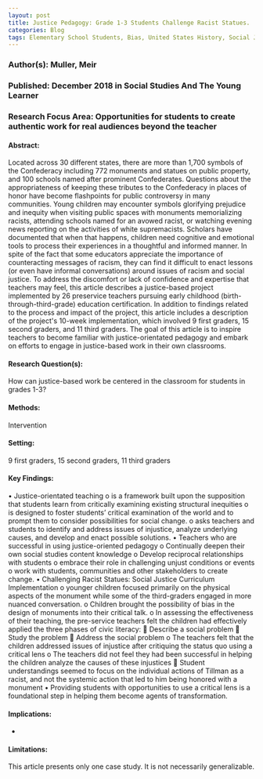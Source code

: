 ```yaml
---
layout: post
title: Justice Pedagogy: Grade 1-3 Students Challenge Racist Statues.
categories: Blog
tags: Elementary School Students, Bias, United States History, Social Justice, Preservice Teachers, Early Childhood Education, Teaching Methods, Social Problems, Justice Oriented Pedagogy
---
```


### Author(s): Muller, Meir

### Published: December 2018 in Social Studies And The Young Learner

### Research Focus Area: Opportunities for students to create authentic work for real audiences beyond the teacher

#### Abstract:
Located across 30 different states, there are more than 1,700 symbols of the Confederacy including 772 monuments and statues on public property, and 100 schools named after prominent Confederates. Questions about the appropriateness of keeping these tributes to the Confederacy in places of honor have become flashpoints for public controversy in many communities. Young children may encounter symbols glorifying prejudice and inequity when visiting public spaces with monuments memorializing racists, attending schools named for an avowed racist, or watching evening news reporting on the activities of white supremacists. Scholars have documented that when that happens, children need cognitive and emotional tools to process their experiences in a thoughtful and informed manner. In spite of the fact that some educators appreciate the importance of counteracting messages of racism, they can find it difficult to enact lessons (or even have informal conversations) around issues of racism and social justice. To address the discomfort or lack of confidence and expertise that teachers may feel, this article describes a justice-based project implemented by 26 preservice teachers pursuing early childhood (birth-through-third-grade) education certification. In addition to findings related to the process and impact of the project, this article includes a description of the project's 10-week implementation, which involved 9 first graders, 15 second graders, and 11 third graders. The goal of this article is to inspire teachers to become familiar with justice-orientated pedagogy and embark on efforts to engage in justice-based work in their own classrooms.


#### Research Question(s):
How can justice-based work be centered in the classroom for students in grades 1-3?


#### Methods:
Intervention


#### Setting:
9 first graders, 15 second graders, 11 third graders


#### Key Findings:
• Justice-orientated teaching  o is a framework built upon the supposition that students learn from critically examining existing structural inequities o is designed to foster students’ critical examination of the world and to prompt them to consider possibilities for social change. o asks teachers and students to identify and address issues of injustice, analyze underlying causes, and develop and enact possible solutions. • Teachers who are successful in using justice-oriented pedagogy o Continually deepen their own social studies content knowledge o Develop reciprocal relationships with students o embrace their role in challenging unjust conditions or events o work with students, communities and other stakeholders to create change. • Challenging Racist Statues: Social Justice Curriculum Implementation o younger children focused primarily on the physical aspects of the monument while some of the third-graders engaged in more nuanced conversation. o Children brought the possibility of bias in the design of monuments into their critical talk. o In assessing the effectiveness of their teaching, the pre-service teachers felt the children had effectively applied the three phases of civic literacy:  Describe a social problem  Study the problem  Address the social problem o The teachers felt that the children addressed issues of injustice after critiquing the status quo using a critical lens o The teachers did not feel they had been successful in helping the children analyze the causes of these injustices  Student understandings seemed to focus on the individual actions of Tillman as a racist, and not the systemic action that led to him being honored with a monument • Providing students with opportunities to use a critical lens is a foundational step in helping them become agents of transformation. 


#### Implications:
-


#### Limitations:
This article presents only one case study. It is not necessarily generalizable.


